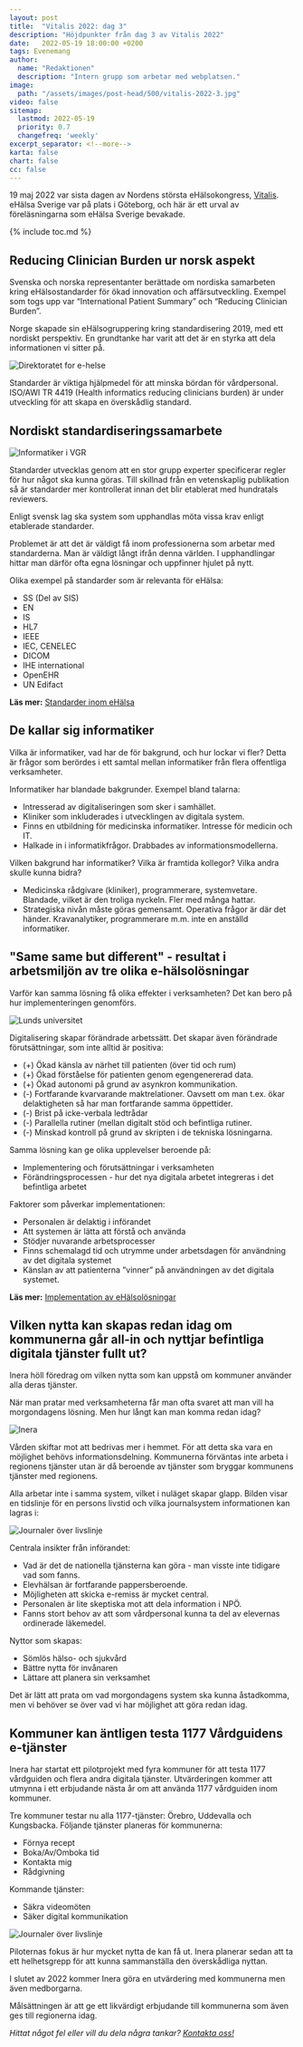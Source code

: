 ```yaml
---
layout: post
title:  "Vitalis 2022: dag 3"
description: "Höjdpunkter från dag 3 av Vitalis 2022"
date:   2022-05-19 18:00:00 +0200
tags: Evenemang
author:
  name: "Redaktionen"
  description: "Intern grupp som arbetar med webplatsen."
image:
  path: "/assets/images/post-head/500/vitalis-2022-3.jpg"
video: false
sitemap:
  lastmod: 2022-05-19
  priority: 0.7
  changefreq: 'weekly'
excerpt_separator: <!--more-->
karta: false
chart: false
cc: false
---
```


19 maj 2022 var sista dagen av Nordens största eHälsokongress, [Vitalis](https://vitalis.nu/). eHälsa Sverige var på plats i Göteborg, och här är ett urval av föreläsningarna som eHälsa Sverige bevakade.

<!--more-->

{% include toc.md %}

## Reducing Clinician Burden ur norsk aspekt
Svenska och norska representanter berättade om nordiska samarbeten kring eHälsostandarder för ökad innovation och affärsutveckling. Exempel som togs upp var “International Patient Summary” och “Reducing Clinician Burden”.

Norge skapade sin eHälsogruppering kring standardisering 2019, med ett nordiskt perspektiv. En grundtanke har varit att det är en styrka att dela informationen vi sitter på.

![Direktoratet for e-helse](/assets/images/post-assets/vitalis-2022-3-1.png "Direktoratet for e-helse")

Standarder är viktiga hjälpmedel för att minska bördan för vårdpersonal. ISO/AWI TR 4419 (Health informatics reducing clinicians burden) är under utveckling för att skapa en överskådlig standard.

## Nordiskt standardiseringssamarbete

![Informatiker i VGR](/assets/images/post-assets/vitalis-2022-3-2.png "Informatiker i VGR")

Standarder utvecklas genom att en stor grupp experter specificerar regler för hur något ska kunna göras. Till skillnad från en vetenskaplig publikation så är standarder mer kontrollerat innan det blir etablerat med hundratals reviewers.

Enligt svensk lag ska system som upphandlas möta vissa krav enligt etablerade standarder.

Problemet är att det är väldigt få inom professionerna som arbetar med standarderna. Man är väldigt långt ifrån denna världen. I upphandlingar hittar man därför ofta egna lösningar och uppfinner hjulet på nytt.

Olika exempel på standarder som är relevanta för eHälsa:
* SS (Del av SIS)
* EN
* IS
* HL7
* IEEE
* IEC, CENELEC
* DICOM
* IHE international
* OpenEHR
* UN Edifact

**Läs mer:** [Standarder inom eHälsa](/2021/07/31/standarder.html)

## De kallar sig informatiker
Vilka är informatiker, vad har de för bakgrund, och hur lockar vi fler? Detta är frågor som berördes i ett samtal mellan informatiker från flera offentliga verksamheter.

Informatiker har blandade bakgrunder. Exempel bland talarna:
* Intresserad av digitaliseringen som sker i samhället.
* Kliniker som inkluderades i utvecklingen av digitala system.
* Finns en utbildning för medicinska informatiker. Intresse för medicin och IT.
* Halkade in i informatikfrågor. Drabbades av informationsmodellerna.

Vilken bakgrund har informatiker? Vilka är framtida kollegor? Vilka andra skulle kunna bidra?
* Medicinska rådgivare (kliniker), programmerare, systemvetare. Blandade, vilket är den troliga nyckeln. Fler med många hattar.
* Strategiska nivån måste göras gemensamt. Operativa frågor är där det händer. Kravanalytiker, programmerare m.m. inte en anställd informatiker.

## "Same same but different" - resultat i arbetsmiljön av tre olika e-hälsolösningar
Varför kan samma lösning få olika effekter i verksamheten? Det kan bero på hur implementeringen genomförs.

![Lunds universitet](/assets/images/post-assets/vitalis-2022-3-3.png "Lunds universitet")

Digitalisering skapar förändrade arbetssätt. Det skapar även förändrade förutsättningar, som inte alltid är positiva:
* (+) Ökad känsla av närhet till patienten (över tid och rum)
* (+) Ökad förståelse för patienten genom egengenererad data.
* (+) Ökad autonomi på grund av asynkron kommunikation.
* (-) Fortfarande kvarvarande maktrelationer. Oavsett om man t.ex. ökar delaktigheten så har man fortfarande samma öppettider.
* (-) Brist på icke-verbala ledtrådar
* (-) Parallella rutiner (mellan digitalt stöd och befintliga rutiner.
* (-) Minskad kontroll på grund av skripten i de tekniska lösningarna.

Samma lösning kan ge olika upplevelser beroende på:
* Implementering och förutsättningar i verksamheten
* Förändringsprocessen - hur det nya digitala arbetet integreras i det befintliga arbetet

Faktorer som påverkar implementationen:
* Personalen är delaktig i införandet
* Att systemen är lätta att förstå och använda
* Stödjer nuvarande arbetsprocesser
* Finns schemalagd tid och utrymme under arbetsdagen för användning av det digitala systemet
* Känslan av att patienterna ”vinner” på användningen av det digitala systemet.

**Läs mer:** [Implementation av eHälsolösningar](/2022/01/20/implementation-del-1.html)

## Vilken nytta kan skapas redan idag om kommunerna går all-in och nyttjar befintliga digitala tjänster fullt ut?
Inera höll föredrag om vilken nytta som kan uppstå om kommuner använder alla deras tjänster.

När man pratar med verksamheterna får man ofta svaret att man vill ha morgondagens lösning. Men hur långt kan man komma redan idag?

![Inera](/assets/images/post-assets/vitalis-2022-3-4.png "Inera")

Vården skiftar mot att bedrivas mer i hemmet. För att detta ska vara en möjlighet behövs informationsdelning. 
Kommunerna förväntas inte arbeta i regionens tjänster utan är då beroende av tjänster som bryggar kommunens tjänster med regionens.

Alla arbetar inte i samma system, vilket i nuläget skapar glapp. Bilden visar en tidslinje för en persons livstid och vilka  journalsystem informationen kan lagras i:

![Journaler över livslinje](/assets/images/post-assets/vitalis-2022-3-5.png "Journaler över livslinje")

Centrala insikter från införandet:
* Vad är det de nationella tjänsterna kan göra - man visste inte tidigare vad som fanns.
* Elevhälsan är fortfarande pappersberoende.
* Möjligheten att skicka e-remiss är mycket central.
* Personalen är lite skeptiska mot att dela information i NPÖ.
* Fanns stort behov av att som vårdpersonal kunna ta del av elevernas ordinerade läkemedel.

Nyttor som skapas:
* Sömlös hälso- och sjukvård
* Bättre nytta för invånaren
* Lättare att planera sin verksamhet

Det är lätt att prata om vad morgondagens system ska kunna åstadkomma, men vi behöver se över vad vi har möjlighet att göra redan idag.

## Kommuner kan äntligen testa 1177 Vårdguidens e-tjänster
Inera har startat ett pilotprojekt med fyra kommuner för att testa 1177 vårdguiden och flera andra digitala tjänster. Utvärderingen kommer att utmynna i ett erbjudande nästa år om att använda 1177 vårdguiden inom kommuner.

Tre kommuner testar nu alla 1177-tjänster: Örebro, Uddevalla och Kungsbacka. Följande tjänster planeras för kommunerna:
* Förnya recept
* Boka/Av/Omboka tid
* Kontakta mig
* Rådgivning

Kommande tjänster:
* Säkra videomöten
* Säker digital kommunikation

![Journaler över livslinje](/assets/images/post-assets/vitalis-2022-3-6.png "Journaler över livslinje")

Piloternas fokus är hur mycket nytta de kan få ut. Inera planerar sedan att ta ett helhetsgrepp för att kunna sammanställa den överskådliga nyttan.

I slutet av 2022 kommer Inera göra en utvärdering med kommunerna men även medborgarna.

Målsättningen är att ge ett likvärdigt erbjudande till kommunerna som även ges till regionerna idag.

_Hittat något fel eller vill du dela några tankar? [Kontakta oss!](/index.html#form-message)_